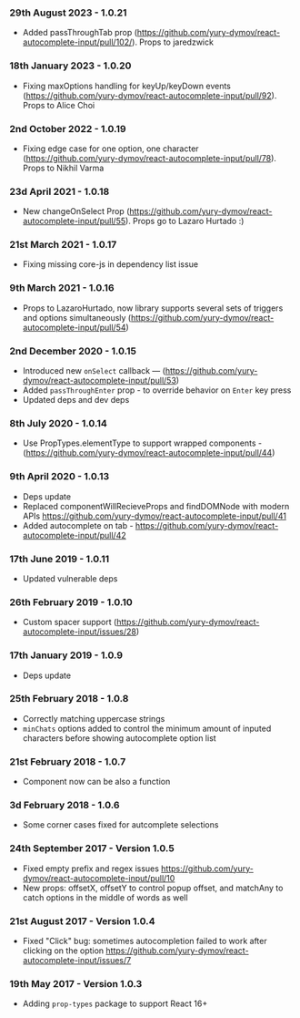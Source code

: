 ### 29th August 2023 - 1.0.21
- Added passThroughTab prop (https://github.com/yury-dymov/react-autocomplete-input/pull/102/). Props to jaredzwick

### 18th January 2023 - 1.0.20
- Fixing maxOptions handling for keyUp/keyDown events (https://github.com/yury-dymov/react-autocomplete-input/pull/92). Props to Alice Choi 

### 2nd October 2022 - 1.0.19
- Fixing edge case for one option, one character (https://github.com/yury-dymov/react-autocomplete-input/pull/78). Props to Nikhil Varma

### 23d April 2021 - 1.0.18
- New changeOnSelect Prop (https://github.com/yury-dymov/react-autocomplete-input/pull/55). Props go to Lazaro Hurtado :)

### 21st March 2021 - 1.0.17
- Fixing missing core-js in dependency list issue

### 9th March 2021 - 1.0.16
- Props to LazaroHurtado, now library supports several sets of triggers and options simultaneously (https://github.com/yury-dymov/react-autocomplete-input/pull/54)

### 2nd December 2020 - 1.0.15
- Introduced new `onSelect` callback — (https://github.com/yury-dymov/react-autocomplete-input/pull/53)
- Added `passThroughEnter` prop - to override behavior on `Enter` key press
- Updated deps and dev deps

### 8th July 2020 - 1.0.14
- Use PropTypes.elementType to support wrapped components - (https://github.com/yury-dymov/react-autocomplete-input/pull/44)

### 9th April 2020 - 1.0.13
- Deps update
- Replaced componentWillRecieveProps and findDOMNode with modern APIs https://github.com/yury-dymov/react-autocomplete-input/pull/41
- Added autocomplete on tab - https://github.com/yury-dymov/react-autocomplete-input/pull/42

### 17th June 2019 - 1.0.11
- Updated vulnerable deps

### 26th February 2019 - 1.0.10
- Custom spacer support (https://github.com/yury-dymov/react-autocomplete-input/issues/28)

### 17th January 2019 - 1.0.9
- Deps update

### 25th February 2018 - 1.0.8
- Correctly matching uppercase strings
- `minChats` options added to control the minimum amount of inputed characters before showing autocomplete option list

### 21st February 2018 - 1.0.7
- Component now can be also a function

### 3d February 2018 - 1.0.6
- Some corner cases fixed for autcomplete selections

### 24th September 2017 - Version 1.0.5
- Fixed empty prefix and regex issues https://github.com/yury-dymov/react-autocomplete-input/pull/10
- New props: offsetX, offsetY to control popup offset, and matchAny to catch options in the middle of words as well

### 21st August 2017 - Version 1.0.4
- Fixed "Click" bug: sometimes autocompletion failed to work after clicking on the option https://github.com/yury-dymov/react-autocomplete-input/issues/7

### 19th May 2017 - Version 1.0.3
- Adding `prop-types` package to support React 16+
